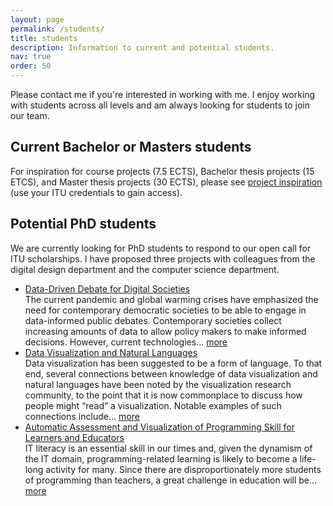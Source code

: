 ```yaml
---
layout: page
permalink: /students/
title: students
description: Information to current and potential students.
nav: true
order: 50
---
```


Please contact me if you're interested in working with me. I enjoy working with students across all levels and am always looking for students to join our team.

## Current Bachelor or Masters students
For inspiration for course projects (7.5 ECTS), Bachelor thesis projects (15 ETCS), and Master thesis projects (30 ECTS), please see [project inspiration](https://github.itu.dk/pages/soekn/sorenknudsen.com-restricted/project-inspiration) (use your ITU credentials to gain access).

## Potential PhD students
We are currently looking for PhD students to respond to our open call for ITU scholarships. I have proposed three projects with colleagues from the digital design department and the computer science department.

* [Data-Driven Debate for Digital Societies](data-driven-debate-for-digital-societies)  
The current pandemic and global warming crises have emphasized the need for contemporary democratic
societies to be able to engage in data-informed public debates. Contemporary societies collect increasing
amounts of data to allow policy makers to make informed decisions. However, current technologies... [more](data-driven-debate-for-digital-societies)  
* [Data Visualization and Natural Languages](data-visualization-and-natural-languages)  
Data visualization has been suggested to be a form of language. To that end, several connections between
knowledge of data visualization and natural languages have been noted by the visualization research
community, to the point that it is now commonplace to discuss how people might “read” a visualization. Notable
examples of such connections include... [more](data-visualization-and-natural-languages)  
* [Automatic Assessment and Visualization of Programming Skill for Learners and Educators](automatic-assessment-and-visualization-of-programming-skill-for-learners-and-educators)  
IT literacy is an essential skill in our times and, given the dynamism of the IT domain, programming-related
learning is likely to become a life-long activity for many. Since there are disproportionately more students of
programming than teachers, a great challenge in education will be... [more](automatic-assessment-and-visualization-of-programming-skill-for-learners-and-educators)  


<!-- ### Data-Driven Debate for Digital Societies
*(PhD open call 2022)*

The current pandemic and global warming crises have emphasized the need for contemporary democratic
societies to be able to engage in data-informed public debates. Contemporary societies collect increasing
amounts of data to allow policy makers to make informed decisions. However, current technologies lack ways
for different stakeholders to take part in these decisions on similar terms.

This PhD aims to contribute visualization technologies that enable people to partake in data-based discussions,
with the aim to improve democratic processes rather than pave the way for technocracy. Doing so, we build on
prior work on collaborative and social visualization to identify shortcomings when considered in the context of
argumentation and disagreement.

During the project, we will study technologies in societal use, and we will create novel technologies that support
in-person and online data debate. To create a rich understanding of the phenomena that might be involved in
data debates, we will first conduct studies in our lab that construct close-to natural situations where
participants engage in in-person data discussions based on data visualizations. We will also study how people
use existing tools to participate in online data discussions in parallel to our lab-based efforts and compare the
insight from our two approaches. We plan to use our study insights to identify promising directions for designing
new visualization techniques and technologies for online, interactive, data-based discussions and will explore
possibilities for evaluating these in lab studies and studies that offer higher degrees of external validity.

**Start date:**             1 September 2022  
**Proposed supervisors:**   Luca Rossi, Søren Knudsen  
**Contact:**                Søren Knudsen, soekn@itu.dk  
**Research Group:**         Human-Centered Data Science  

*If successful, the position is fully financed by ITU.*

[More information...](https://candidate.hr-manager.net/ApplicationInit.aspx?cid=119&ProjectId=181398&DepartmentId=3439&MediaId=1282) -->

<!-- ### Data Visualization and Natural Languages
*(PhD open call 2022)*

Data visualization has been suggested to be a form of language. To that end, several connections between
knowledge of data visualization and natural languages have been noted by the visualization research
community, to the point that it is now commonplace to discuss how people might “read” a visualization. Notable
examples of such connections include knowledge of literacy, which has strongly inspired the notion of data
visualization literacy; language acquisition in early childhood, which plays an important role in the concept of
constructive visualization; active reading, which was studied in the context of working with data visualizations;
rhetoric, which has inspired work on visualization rhetoric; and critical text analysis, which has given way to
critical “readings” of data visualizations that build on the rich traditions of humanistic scholarship.

However, these many ways to use the rich knowledge that we have about our natural languages to inform
visualization research and design currently exists as isolated islands of knowledge. To date, the work to collect
these different approaches, to connect them, and to uncover what we might have missed in terms of knowledge
translation between these two knowledge domains remains.

This PhD aims to contribute insights from considering the domains of data visualization and natural languages
together. It asks, what are the parallels between the domains, what are the unexplored areas, what are the
strong examples of inspiration, and how might we build from those?

The project will survey existing research that intersect the two domains to establish a framework that help to
understand and think about the two domains. The framework, readings within the domains, and consultations
with language experts will help uncover unexplored areas and incongruencies between the domains and
provide opportunities for grand breakthroughs. For example, in visualization, “authoring” means to manually
create a well-known visualization design, while in the context of natural languages, “authoring” has a different
meaning. Might there be other ways to consider visualization authoring that can be fruitfully applied in
visualization research? Based on the opportunities identified in the framework, the project will explore
promising directions in combining the two knowledge domains.

We envision this work to lead to new insights about visualization authoring, visualization production, and
visualization reading. While we imagine most of this work to contribute to the emerging body of work in data
visualization, it will consider contributions to the rich existing body of work on languages that are inspired from
data visualization knowledge.

The candidate for this project should have a strong background in:
* The field of digital design or computer science. The candidate should have a good understanding of
data visualization, and might possess the skills needed for development of research prototypes, or
* The field of social sciences and humanities (such as, but not limited to, language, linguistics, or
cognition). The candidate should be interested in pursuing more technical research and a particular
interest in data and data visualization.

Ideally, the candidate presents a relevant and interesting profile that intersects the two mentioned fields, or a
strong background in one of the two and a genuine interest in and understanding of the other.

**Start date:**             1 September 2022  
**Proposed supervisors:**   Lone Malmborg, Søren Knudsen  
**Contact:**                Søren Knudsen, soekn@itu.dk  
**Research Group:**         Human-Centered Data Science  

*If successful, the position is fully financed by ITU.*

[More information...](https://candidate.hr-manager.net/ApplicationInit.aspx?cid=119&ProjectId=181398&DepartmentId=3439&MediaId=1282) -->

<!-- ### Automatic Assessment and Visualization of Programming Skill for Learners and Educators
*(PhD open call 2022)*

IT literacy is an essential skill in our times and, given the dynamism of the IT domain, programming-related
learning is likely to become a life-long activity for many. Since there are disproportionately more students of
programming than teachers, a great challenge in education will be the ability to assess and meet each student
at their skill level and to provide suitable exercises, content, and feedback.

This Ph.D. project aims to develop novel technologies that will help people understand their own, their peers,
and their students' programming skills and weaknesses. The project will develop tools for the continuous
assessment of skill level. This will be achieved by monitoring and analyzing the source code committed by
learners to version control systems, a technique from the field of mining software repositories. Visualization
tools strived at helping users understand and monitor skills will be designed based on the scholarship of
teaching and learning as well as the techniques that have emerged from information visualization (InfoVis) and
the related field of software visualization.

The resulting tools and techniques will foster scaffolded self-evaluation and problem-solving skills for all
students of programming, with the aim of increasing the effectiveness of IT education for students and
educators worldwide.

**Start date:**             Upon agreement  
**Proposed supervisors:**   Mircea Lungu, Nanna Inie, Søren Knudsen  
**Contact:**                Mircea Lungu, mlu@itu.dk  
**Research Group:**         Software Engineering  

*If successful, the position is fully financed by ITU.*

[More information...](https://candidate.hr-manager.net/ApplicationInit.aspx?cid=119&ProjectId=181398&DepartmentId=3439&MediaId=1282) -->

